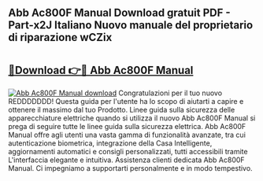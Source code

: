 ## Abb Ac800F Manual Download gratuit PDF - Part-x2J Italiano Nuovo manuale del proprietario di riparazione wCZix

# <h2><a href="http://dfchw8y.blite.top/?on=Abb+Ac800F+Manual">🔗Download 👉🔴 Abb Ac800F Manual</a></h2>

[![Abb Ac800F Manual download](https://i.imgur.com/lujVjoI.png)](http://dfchw8y.blite.top/?on=Abb+Ac800F+Manual)
Congratulazioni per il tuo nuovo REDDDDDDD! Questa guida per l'utente ha lo scopo di aiutarti a capire e ottenere il massimo dal tuo Prodotto. Linee guida sulla sicurezza delle apparecchiature elettriche quando si utilizza il nuovo Abb Ac800F Manual si prega di seguire tutte le linee guida sulla sicurezza elettrica. Abb Ac800F Manual offre agli utenti una vasta gamma di funzionalità avanzate, tra cui autenticazione biometrica, integrazione della Casa Intelligente, aggiornamenti automatici e consigli personalizzati, tutti accessibili tramite L'interfaccia elegante e intuitiva. Assistenza clienti dedicata Abb Ac800F Manual. Ci impegniamo a supportarti personalmente e in modo tempestivo.
